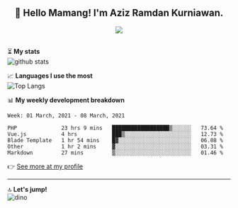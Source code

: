 <h2 align="center">👋 Hello Mamang! I'm Aziz Ramdan Kurniawan.</h2>  
<p align="center">
  <img src="https://komarev.com/ghpvc/?username=azizramdan"> <br><br>
</p>
    
⏳ **My stats**  
![github stats](https://github-readme-stats.vercel.app/api?username=azizramdan&show_icons=true&count_private=true&title_color=000&hide_border=true&hide_title=true)  

📈 **Languages I use the most**  
![Top Langs](https://github-readme-stats.vercel.app/api/top-langs/?username=azizramdan&layout=compact&langs_count=6&hide=tsql&hide_border=true&hide_title=true&exclude_repo=Futsal-Go,Futsal-Go-Admin,Sistem-Informasi-Sensus-Harian-Rawat-Inap)  

📊 **My weekly development breakdown**
<!--START_SECTION:waka-->
```text
Week: 01 March, 2021 - 08 March, 2021

PHP              23 hrs 9 mins   ██████████████████▒░░░░░░   73.64 % 
Vue.js           4 hrs           ███▒░░░░░░░░░░░░░░░░░░░░░   12.73 % 
Blade Template   1 hr 54 mins    █▓░░░░░░░░░░░░░░░░░░░░░░░   06.08 % 
Other            1 hr 2 mins     ▓░░░░░░░░░░░░░░░░░░░░░░░░   03.31 % 
Markdown         27 mins         ▒░░░░░░░░░░░░░░░░░░░░░░░░   01.46 % 
```
<!--END_SECTION:waka-->
👉 [See more at my profile](https://wakatime.com/@azizramdan)
***
🔝 **Let's jump!**  
![dino](https://raw.githubusercontent.com/azizramdan/azizramdan/master/dino.gif)  
